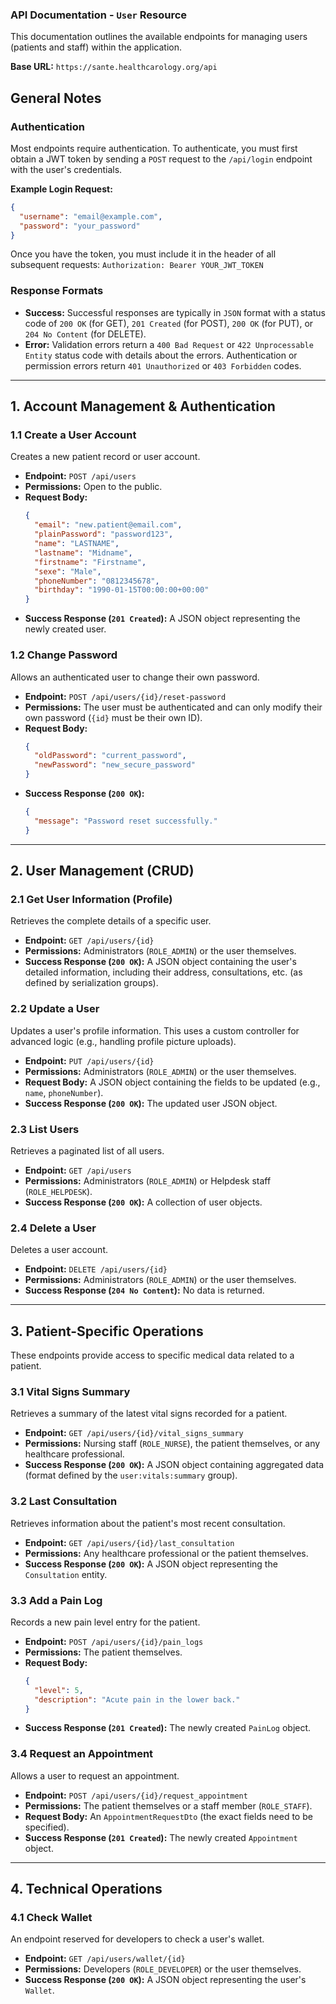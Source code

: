 ### API Documentation - `User` Resource

This documentation outlines the available endpoints for managing users (patients and staff) within the application.

**Base URL:** `https://sante.healthcarology.org/api`

## General Notes

### Authentication

Most endpoints require authentication. To authenticate, you must first obtain a JWT token by sending a `POST` request to the `/api/login` endpoint with the user's credentials.

**Example Login Request:**
```json
{
  "username": "email@example.com",
  "password": "your_password"
}
```

Once you have the token, you must include it in the header of all subsequent requests:
`Authorization: Bearer YOUR_JWT_TOKEN`

### Response Formats

-   **Success:** Successful responses are typically in `JSON` format with a status code of `200 OK` (for GET), `201 Created` (for POST), `200 OK` (for PUT), or `204 No Content` (for DELETE).
-   **Error:** Validation errors return a `400 Bad Request` or `422 Unprocessable Entity` status code with details about the errors. Authentication or permission errors return `401 Unauthorized` or `403 Forbidden` codes.

---

## 1. Account Management & Authentication

### 1.1 Create a User Account
Creates a new patient record or user account.

-   **Endpoint:** `POST /api/users`
-   **Permissions:** Open to the public.
-   **Request Body:**
    ```json
    {
      "email": "new.patient@email.com",
      "plainPassword": "password123",
      "name": "LASTNAME",
      "lastname": "Midname",
      "firstname": "Firstname",
      "sexe": "Male",
      "phoneNumber": "0812345678",
      "birthday": "1990-01-15T00:00:00+00:00"
    }
    ```
-   **Success Response (`201 Created`):** A JSON object representing the newly created user.

### 1.2 Change Password
Allows an authenticated user to change their own password.

-   **Endpoint:** `POST /api/users/{id}/reset-password`
-   **Permissions:** The user must be authenticated and can only modify their own password (`{id}` must be their own ID).
-   **Request Body:**
    ```json
    {
      "oldPassword": "current_password",
      "newPassword": "new_secure_password"
    }
    ```
-   **Success Response (`200 OK`):**
    ```json
    {
      "message": "Password reset successfully."
    }
    ```

---

## 2. User Management (CRUD)

### 2.1 Get User Information (Profile)
Retrieves the complete details of a specific user.

-   **Endpoint:** `GET /api/users/{id}`
-   **Permissions:** Administrators (`ROLE_ADMIN`) or the user themselves.
-   **Success Response (`200 OK`):** A JSON object containing the user's detailed information, including their address, consultations, etc. (as defined by serialization groups).

### 2.2 Update a User
Updates a user's profile information. This uses a custom controller for advanced logic (e.g., handling profile picture uploads).

-   **Endpoint:** `PUT /api/users/{id}`
-   **Permissions:** Administrators (`ROLE_ADMIN`) or the user themselves.
-   **Request Body:** A JSON object containing the fields to be updated (e.g., `name`, `phoneNumber`).
-   **Success Response (`200 OK`):** The updated user JSON object.

### 2.3 List Users
Retrieves a paginated list of all users.

-   **Endpoint:** `GET /api/users`
-   **Permissions:** Administrators (`ROLE_ADMIN`) or Helpdesk staff (`ROLE_HELPDESK`).
-   **Success Response (`200 OK`):** A collection of user objects.

### 2.4 Delete a User
Deletes a user account.

-   **Endpoint:** `DELETE /api/users/{id}`
-   **Permissions:** Administrators (`ROLE_ADMIN`) or the user themselves.
-   **Success Response (`204 No Content`):** No data is returned.

---

## 3. Patient-Specific Operations

These endpoints provide access to specific medical data related to a patient.

### 3.1 Vital Signs Summary
Retrieves a summary of the latest vital signs recorded for a patient.

-   **Endpoint:** `GET /api/users/{id}/vital_signs_summary`
-   **Permissions:** Nursing staff (`ROLE_NURSE`), the patient themselves, or any healthcare professional.
-   **Success Response (`200 OK`):** A JSON object containing aggregated data (format defined by the `user:vitals:summary` group).

### 3.2 Last Consultation
Retrieves information about the patient's most recent consultation.

-   **Endpoint:** `GET /api/users/{id}/last_consultation`
-   **Permissions:** Any healthcare professional or the patient themselves.
-   **Success Response (`200 OK`):** A JSON object representing the `Consultation` entity.

### 3.3 Add a Pain Log
Records a new pain level entry for the patient.

-   **Endpoint:** `POST /api/users/{id}/pain_logs`
-   **Permissions:** The patient themselves.
-   **Request Body:**
    ```json
    {
      "level": 5,
      "description": "Acute pain in the lower back."
    }
    ```
-   **Success Response (`201 Created`):** The newly created `PainLog` object.

### 3.4 Request an Appointment
Allows a user to request an appointment.

-   **Endpoint:** `POST /api/users/{id}/request_appointment`
-   **Permissions:** The patient themselves or a staff member (`ROLE_STAFF`).
-   **Request Body:** An `AppointmentRequestDto` (the exact fields need to be specified).
-   **Success Response (`201 Created`):** The newly created `Appointment` object.

---

## 4. Technical Operations

### 4.1 Check Wallet
An endpoint reserved for developers to check a user's wallet.

-   **Endpoint:** `GET /api/users/wallet/{id}`
-   **Permissions:** Developers (`ROLE_DEVELOPER`) or the user themselves.
-   **Success Response (`200 OK`):** A JSON object representing the user's `Wallet`.
